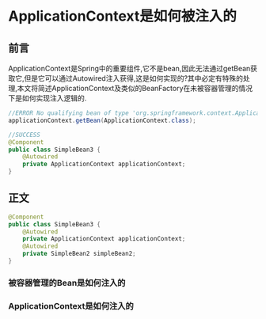 # ApplicationContext是如何被注入的

## 前言
ApplicationContext是Spring中的重要组件,它不是bean,因此无法通过getBean获取它,但是它可以通过Autowired注入获得,这是如何实现的?其中必定有特殊的处理,本文将简述ApplicationContext及类似的BeanFactory在未被容器管理的情况下是如何实现注入逻辑的.
```java
//ERROR No qualifying bean of type 'org.springframework.context.ApplicationContext' available
applicationContext.getBean(ApplicationContext.class);

//SUCCESS
@Component
public class SimpleBean3 {
    @Autowired
    private ApplicationContext applicationContext;  
}
```

## 正文
```java
@Component
public class SimpleBean3 {
    @Autowired
    private ApplicationContext applicationContext;
    @Autowired
    private SimpleBean2 simpleBean2;
}
```
### 被容器管理的Bean是如何注入的

### ApplicationContext是如何注入的


